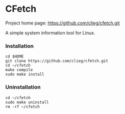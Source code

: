 # CFetch
Project home page: https://github.com/clieg/cfetch.git

A simple system information tool for Linux.

### Installation
```
cd $HOME
git clone https://github.com/clieg/cfetch.git
cd ~/cfetch
make compile
sudo make install
```

### Uninstallation
```
cd ~/cfetch
sudo make uninstall
rm -rf ~/cfetch
```
